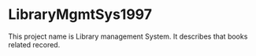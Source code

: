 # LibraryMgmtSys1997
This project name is Library management System.
It describes that books related recored.
